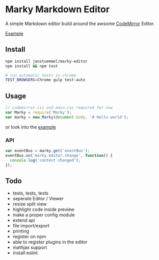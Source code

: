 # Marky Markdown Editor

A simple Markdown editor build around the awsome [CodeMirror](http://codemirror.net/) Editor.

[Example](https://janstuemmel.github.io/marky-editor/)

## Install

```sh
npm install janstuemmel/marky-editor
npm install && npm test

# run automatic tests in chrome
TEST_BROWSERS=Chrome gulp test-auto
```

## Usage

```js
// codemirror.css and main.css required for now
var Marky = require('Marky');
var marky = new Marky(document.body, '# Hello world');
```

or look into the [example](example.html)

### API

```js
var eventBus = marky.get('eventBus');
eventBus.on('marky.editor.change', function() {
  console.log('content changed');
});
```

## Todo
* tests, tests, tests
* seperate Editor / Viewer
* resize split view
* highlight code inside preview
* make a proper config module
* extend api
* file import/export
* printing
* register on npm
* able to register plugins in the editor
* mathjax support
* install eslint

